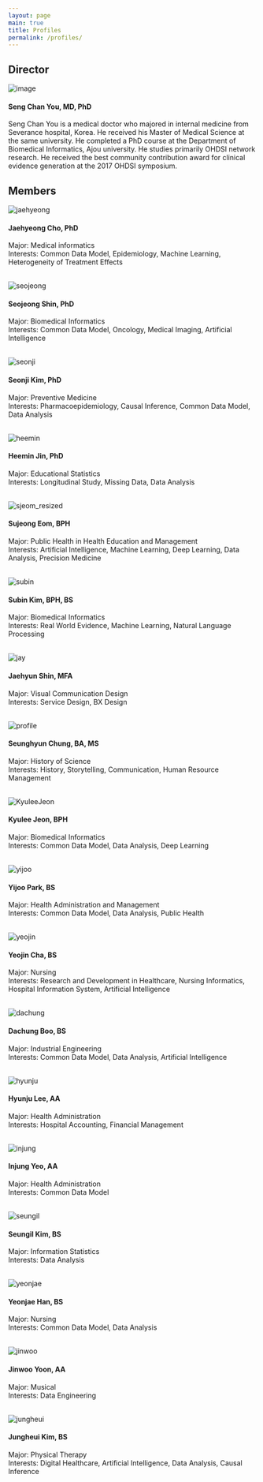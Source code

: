 ```yaml
---
layout: page
main: true
title: Profiles
permalink: /profiles/
---
```


## Director
![image](/assets/images/dr-you-bio-photo.jpg)
#### Seng Chan You, MD, PhD
Seng Chan You is a medical doctor who majored in internal medicine from Severance hospital, Korea. He received his Master of Medical Science at the same university. He completed a PhD course at the Department of Biomedical Informatics, Ajou university. He studies primarily OHDSI network research. He received the best community contribution award for clinical evidence generation at the 2017 OHDSI symposium.  

## Members

![jaehyeong](https://github.com/jinwooyoon/dr-you-group.github.io/assets/84831718/71fb1502-c032-4fbe-88cd-774931a5021d)
#### Jaehyeong Cho, PhD  
Major: Medical informatics  
Interests: Common Data Model, Epidemiology, Machine Learning, Heterogeneity of Treatment Effects  
<br/>


![seojeong](https://user-images.githubusercontent.com/84831718/232411121-a85e56d6-2a8c-43f2-9a7e-b6138a084890.jpg)
#### Seojeong Shin, PhD  
Major: Biomedical Informatics  
Interests: Common Data Model, Oncology, Medical Imaging, Artificial Intelligence  
<br/>


![seonji](https://user-images.githubusercontent.com/84831718/232413715-1e3cb5a7-03cf-4acb-a91c-de6cf10e47c0.jpg)
#### Seonji Kim, PhD  
Major: Preventive Medicine  
Interests: Pharmacoepidemiology, Causal Inference, Common Data Model, Data Analysis  
<br/>


![heemin](https://user-images.githubusercontent.com/84831718/232414092-7fc1e94f-87b7-410a-bc7d-ef7b0d932603.jpg)
#### Heemin Jin, PhD
Major: Educational Statistics  
Interests: Longitudinal Study, Missing Data, Data Analysis  
<br>


![sjeom_resized](https://user-images.githubusercontent.com/81948366/138006383-c4dd79e2-3749-40ea-86b4-97b026f33f20.jpg)
#### Sujeong Eom, BPH  
Major: Public Health in Health Education and Management  
Interests: Artificial Intelligence, Machine Learning, Deep Learning, Data Analysis, Precision Medicine  
<br>


![subin](https://user-images.githubusercontent.com/84831718/232414578-b97fd6f2-47cf-453c-bbe4-5c571fa2e55b.jpg)
#### Subin Kim, BPH, BS
Major: Biomedical Informatics  
Interests: Real World Evidence, Machine Learning, Natural Language Processing  
<br>


![jay](https://user-images.githubusercontent.com/92774958/137850326-820d4eae-8148-4a67-9a4b-559b7e5c68b2.png)
#### Jaehyun Shin, MFA  
Major: Visual Communication Design  
Interests: Service Design, BX Design  
<br/>


![profile](https://user-images.githubusercontent.com/96851024/157778784-d2aa9e37-211d-413f-8a7c-fd6c5438ef47.jpg)
#### Seunghyun Chung, BA, MS 
Major: History of Science   
Interests: History, Storytelling, Communication, Human Resource Management  
<br/>


![KyuleeJeon](https://user-images.githubusercontent.com/97151697/170902446-44ff18c4-e539-4b31-9595-bb7526d5cee6.jpg)
#### Kyulee Jeon, BPH
Major: Biomedical Informatics  
Interests: Common Data Model, Data Analysis, Deep Learning  
<br/>


![yijoo](https://user-images.githubusercontent.com/84831718/232415069-17dd44af-67fc-41fd-982f-2877224df33d.jpg)
#### Yijoo Park, BS
Major: Health Administration and Management  
Interests: Common Data Model, Data Analysis, Public Health  
<br/>


![yeojin](https://user-images.githubusercontent.com/84831718/232415336-2d059536-3567-4d7f-843e-818b768ac520.png)
#### Yeojin Cha, BS  
Major: Nursing  
Interests: Research and Development in Healthcare, Nursing Informatics, Hospital Information System, Artificial Intelligence  
<br/>


![dachung](https://user-images.githubusercontent.com/84831718/232415929-b0a11c76-9a91-455b-816a-e11f693ca2df.jpg)
#### Dachung Boo, BS  
Major: Industrial Engineering  
Interests: Common Data Model, Data Analysis, Artificial Intelligence  
<br>


![hyunju](https://user-images.githubusercontent.com/84831718/232416350-343447d1-db43-4b0a-97cb-09194e754c77.jpg)
#### Hyunju Lee, AA
Major: Health Administration  
Interests: Hospital Accounting, Financial Management  
<br/>


![injung](https://user-images.githubusercontent.com/84831718/232416725-9def92b4-2953-4b71-a6de-a94354a06a61.jpg)
#### Injung Yeo, AA
Major: Health Administration  
Interests: Common Data Model  
<br/>


![seungil](https://user-images.githubusercontent.com/84831718/232416939-8ee431c0-bced-4fcd-826e-f892e303c3eb.jpg)
#### Seungil Kim, BS
Major: Information Statistics  
Interests: Data Analysis  
<br/>


![yeonjae](https://github.com/jinwooyoon/dr-you-group.github.io/assets/84831718/4b8f59eb-7285-4eb7-b1be-88ac175d10fc)
#### Yeonjae Han, BS
Major: Nursing  
Interests: Common Data Model, Data Analysis  
<br/>


![jinwoo](https://user-images.githubusercontent.com/84831718/232417324-11e93087-d309-48d3-8421-2b95b16c83ea.jpg)
#### Jinwoo Yoon, AA
Major: Musical  
Interests: Data Engineering  
<br/>


![jungheui](https://github.com/jinwooyoon/dr-you-group.github.io/assets/84831718/128f50ad-9b7c-462c-9fb1-098cf16b3eb4)
#### Jungheui Kim, BS
Major: Physical Therapy  
Interests: Digital Healthcare, Artificial Intelligence, Data Analysis, Causal Inference  
<br/>